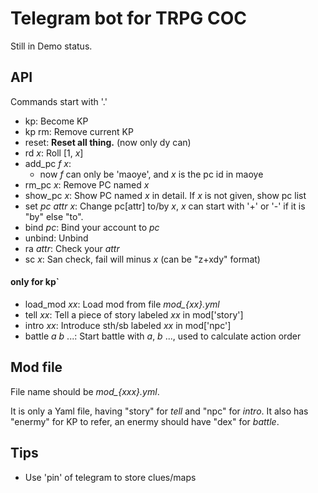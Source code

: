 # Telegram bot for TRPG COC
Still in Demo status.

## API
Commands start with '.'
- kp: Become KP
- kp rm: Remove current KP
- reset: **Reset all thing.** (now only dy can)
- rd *x*: Roll [1, *x*]
- add_pc *f* *x*:
  - now *f* can only be 'maoye', and *x* is the pc id in maoye
- rm_pc *x*: Remove PC named *x*
- show_pc *x*: Show PC named *x* in detail. If *x* is not given, show pc list
- set *pc* *attr* *x*: Change pc[attr] to/by *x*, *x* can start with '+' or '-' if it is "by" else "to".
- bind *pc*: Bind your account to *pc*
- unbind: Unbind
- ra *attr*: Check your *attr*
- sc *x*: San check, fail will minus *x* (can be "z+xdy" format)

#### only for kp`
- load_mod *xx*: Load mod from file *mod_{xx}.yml*
- tell *xx*: Tell a piece of story labeled *xx* in mod['story']
- intro *xx*: Introduce sth/sb labeled *xx* in mod['npc']
- battle *a* *b* ...: Start battle with *a*, *b* ..., used to calculate action order

## Mod file
File name should be *mod_{xxx}.yml*.

It is only a Yaml file, having "story" for *tell* and "npc" for *intro*. It also has "enermy" for KP to refer, an enermy should have "dex" for *battle*.

## Tips
- Use 'pin' of telegram to store clues/maps